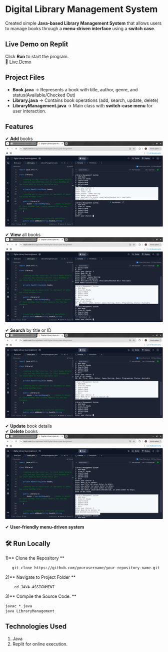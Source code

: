 # Digital Library Management System

Created simple **Java-based Library Management System** that allows users to manage books through a **menu-driven interface** using a **switch case**.

## Live Demo on Replit
Click **Run** to start the program.  
🔗 [Live Demo](https://replit.com/@surajpaswan1408/Digital-Library-Java-Assignment)

## Project Files  
- **Book.java** → Represents a book with title, author, genre, and status(Available/Checked Out)  
- **Library.java** → Contains book operations (add, search, update, delete)  
- **LibraryManagement.java** → Main class with **switch-case menu** for user interaction. 

## Features  
✔ **Add** books  
![Alt Text](https://github.com/Suraj-1408/Digital-Library-Java-Assignment/blob/master/assets/Screenshot%20from%202025-03-27%2016-38-48.png)  

✔ **View** all books  
![Alt Text](https://github.com/Suraj-1408/Digital-Library-Java-Assignment/blob/master/assets/Screenshot%20from%202025-03-27%2016-39-01.png)

✔ **Search** by title or ID
![Alt Text](https://github.com/Suraj-1408/Digital-Library-Java-Assignment/blob/master/assets/Screenshot%20from%202025-03-27%2016-39-23.png)

✔ **Update** book details  
✔ **Delete** books
![Alt Text](https://github.com/Suraj-1408/Digital-Library-Java-Assignment/blob/master/assets/Screenshot%20from%202025-03-27%2016-40-39.png)

✔ **User-friendly menu-driven system**  

## 🛠 Run Locally  

1)** Clone the Repository **
```
   git clone https://github.com/yourusername/your-repository-name.git
```

2)** Navigate to Project Folder **
```
    cd JAVA-ASSIGNMENT
```

3)** Compile the Source Code. **
```
javac *.java  
java LibraryManagement  
```

## Technologies Used
1) Java
2) Replit for online execution.

